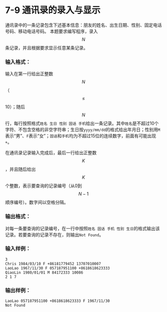 # 7-9 通讯录的录入与显示

通讯录中的一条记录包含下述基本信息：朋友的姓名、出生日期、性别、固定电话号码、移动电话号码。
本题要求编写程序，录入$$N$$条记录，并且根据要求显示任意某条记录。

### 输入格式：

输入在第一行给出正整数$$N$$（$$\le$$10）；随后$$N$$行，每行按照格式`姓名 生日 性别 固话 手机`给出一条记录。其中`姓名`是不超过10个字符、不包含空格的非空字符串；生日按`yyyy/mm/dd`的格式给出年月日；性别用`M`表示“男”、`F`表示“女”；`固话`和`手机`均为不超过15位的连续数字，前面有可能出现`+`。

在通讯录记录输入完成后，最后一行给出正整数$$K$$，并且随后给出$$K$$个整数，表示要查询的记录编号（从0到$$N-1$$顺序编号）。数字间以空格分隔。

### 输出格式：

对每一条要查询的记录编号，在一行中按照`姓名 固话 手机 性别 生日`的格式输出该记录。若要查询的记录不存在，则输出`Not Found`。

### 输入样例：
```in
3
Chris 1984/03/10 F +86181779452 13707010007
LaoLao 1967/11/30 F 057187951100 +8618618623333
QiaoLin 1980/01/01 M 84172333 10086
2 1 7
```

### 输出样例：
```out
LaoLao 057187951100 +8618618623333 F 1967/11/30
Not Found
```
